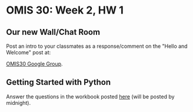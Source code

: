 # OMIS 30: Week 2, HW 1



## Our new Wall/Chat Room

Post an intro to your classmates as a response/comment on the "Hello and Welcome" post at:

[OMIS30 Google Group](https://groups.google.com/forum/#!forum/omis30_fall2018).

## Getting Started with Python

Answer the questions in the workbook posted [here](https://github.com/denisvrdoljak/OMIS30_Fall2018/blob/master/wk2/) (will be posted by midnight).

